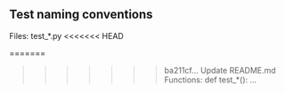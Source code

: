 ## Test naming conventions
Files: test_\*.py
<<<<<<< HEAD

=======
>>>>>>> ba211cf... Update README.md
Functions: def test_\*(): ...

